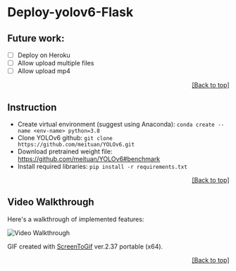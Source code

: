 # Deploy-yolov6-Flask

## Future work:
* [ ] Deploy on Heroku
* [ ] Allow upload multiple files
* [ ] Allow upload mp4

<p align="right"><a href="#deploy-yolov6-flask">[Back to top]</a></p>

## Instruction
* Create virtual environment (suggest using Anaconda): `conda create --name <env-name> python=3.8`
* Clone YOLOv6 github: `git clone https://github.com/meituan/YOLOv6.git`
* Download pretrained weight file: https://github.com/meituan/YOLOv6#benchmark
* Install required libraries: `pip install -r requirements.txt`

<p align="right"><a href="#deploy-yolov6-flask">[Back to top]</a></p>


## Video Walkthrough
Here's a walkthrough of implemented features:

<img src='app-walkthrough.gif' title='Video Walkthrough' width='' alt='Video Walkthrough' />

GIF created with [ScreenToGif](https://www.screentogif.com/) ver.2.37 portable (x64).  

<p align="right"><a href="#deploy-yolov6-flask">[Back to top]</a></p>

<!-- Follow https://www.youtube.com/watch?v=I9BBGulrOmo
 ==> https://tutorial101.blogspot.com/2021/04/python-flask-upload-and-display-image.html -->

 <!-- Heroku deploy:
 https://www.youtube.com/watch?v=SiCAIRc0pEI or https://www.youtube.com/watch?v=Li0Abz-KT78 -->